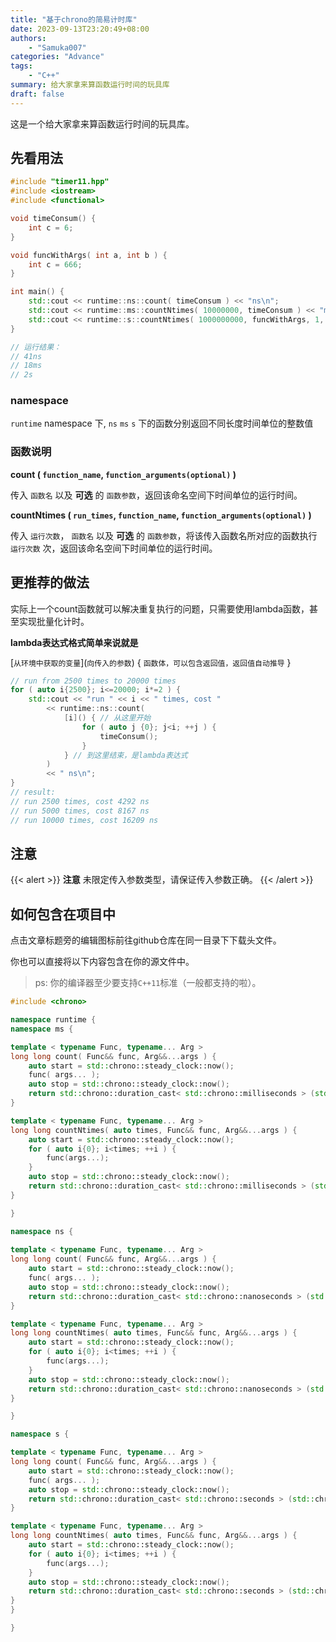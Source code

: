 ```yaml
---
title: "基于chrono的简易计时库"
date: 2023-09-13T23:20:49+08:00
authors: 
    - "Samuka007"
categories: "Advance"
tags:
    - "C++"
summary: 给大家拿来算函数运行时间的玩具库
draft: false
---
```

这是一个给大家拿来算函数运行时间的玩具库。

## 先看用法

```c++
#include "timer11.hpp"
#include <iostream>
#include <functional>

void timeConsum() {
    int c = 6;
}

void funcWithArgs( int a, int b ) {
    int c = 666;
}

int main() {
    std::cout << runtime::ns::count( timeConsum ) << "ns\n";
    std::cout << runtime::ms::countNtimes( 10000000, timeConsum ) << "ms\n";
    std::cout << runtime::s::countNtimes( 1000000000, funcWithArgs, 1, 2 ) << "s\n";
}

// 运行结果：
// 41ns
// 18ms
// 2s
```

### namespace

`runtime` namespace 下, `ns` `ms` `s` 下的函数分别返回不同长度时间单位的整数值

### 函数说明

**count ( `function_name`, `function_arguments(optional)` )**

传入 `函数名` 以及 **可选** 的 `函数参数`，返回该命名空间下时间单位的运行时间。

**countNtimes ( `run_times`, `function_name`, `function_arguments(optional)` )**

传入 `运行次数`， `函数名` 以及 **可选** 的 `函数参数`，将该传入函数名所对应的函数执行 `运行次数` 次，返回该命名空间下时间单位的运行时间。

## 更推荐的做法

实际上一个count函数就可以解决重复执行的问题，只需要使用lambda函数，甚至实现批量化计时。

**lambda表达式格式简单来说就是**

\[`从环境中获取的变量`\]\(`向传入的参数`\) \{ `函数体，可以包含返回值，返回值自动推导` \}

```c++
// run from 2500 times to 20000 times
for ( auto i{2500}; i<=20000; i*=2 ) {
    std::cout << "run " << i << " times, cost "
        << runtime::ns::count(
            [i]() { // 从这里开始
                for ( auto j {0}; j<i; ++j ) {  
                    timeConsum();               
                }                               
            } // 到这里结束，是lambda表达式
        ) 
        << " ns\n";
}
// result:
// run 2500 times, cost 4292 ns
// run 5000 times, cost 8167 ns
// run 10000 times, cost 16209 ns
```

## 注意

{{< alert >}}
**注意** 未限定传入参数类型，请保证传入参数正确。
{{< /alert >}}

## 如何包含在项目中

点击文章标题旁的编辑图标前往github仓库在同一目录下下载头文件。

你也可以直接将以下内容包含在你的源文件中。

> ps: 你的编译器至少要支持`C++11`标准（一般都支持的啦）。

```c++
#include <chrono>

namespace runtime {
namespace ms {

template < typename Func, typename... Arg >
long long count( Func&& func, Arg&&...args ) {
    auto start = std::chrono::steady_clock::now();
    func( args... );
    auto stop = std::chrono::steady_clock::now();
    return std::chrono::duration_cast< std::chrono::milliseconds > (std::chrono::steady_clock::now() - start).count();
}

template < typename Func, typename... Arg >
long long countNtimes( auto times, Func&& func, Arg&&...args ) {
    auto start = std::chrono::steady_clock::now();
    for ( auto i{0}; i<times; ++i ) {
        func(args...);
    }
    auto stop = std::chrono::steady_clock::now();
    return std::chrono::duration_cast< std::chrono::milliseconds > (std::chrono::steady_clock::now() - start).count();
}

}

namespace ns {
    
template < typename Func, typename... Arg >
long long count( Func&& func, Arg&&...args ) {
    auto start = std::chrono::steady_clock::now();
    func( args... );
    auto stop = std::chrono::steady_clock::now();
    return std::chrono::duration_cast< std::chrono::nanoseconds > (std::chrono::steady_clock::now() - start).count();
}

template < typename Func, typename... Arg >
long long countNtimes( auto times, Func&& func, Arg&&...args ) {
    auto start = std::chrono::steady_clock::now();
    for ( auto i{0}; i<times; ++i ) {
        func(args...);
    }
    auto stop = std::chrono::steady_clock::now();
    return std::chrono::duration_cast< std::chrono::nanoseconds > (std::chrono::steady_clock::now() - start).count();
}

}

namespace s {

template < typename Func, typename... Arg >
long long count( Func&& func, Arg&&...args ) {
    auto start = std::chrono::steady_clock::now();
    func( args... );
    auto stop = std::chrono::steady_clock::now();
    return std::chrono::duration_cast< std::chrono::seconds > (std::chrono::steady_clock::now() - start).count();
}

template < typename Func, typename... Arg >
long long countNtimes( auto times, Func&& func, Arg&&...args ) {
    auto start = std::chrono::steady_clock::now();
    for ( auto i{0}; i<times; ++i ) {
        func(args...);
    }
    auto stop = std::chrono::steady_clock::now();
    return std::chrono::duration_cast< std::chrono::seconds > (std::chrono::steady_clock::now() - start).count();
}
}

}
```
